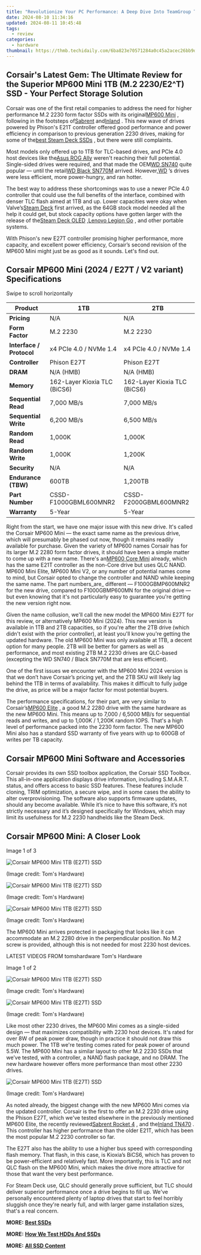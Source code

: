 ```yaml
---
title: "Revolutionize Your PC Performance: A Deep Dive Into TeamGroup T-Force Dark AirFlow I SSD Cooler Capabilities"
date: 2024-08-10 11:34:16
updated: 2024-08-11 10:45:48
tags:
  - review
categories:
  - hardware
thumbnail: https://thmb.techidaily.com/6ba823e70571284a0c45a2acec26bb9d28a4fab8bdde6a1d84cbac37f185e31d.jpg
---
```


## Corsair's Latest Gem: The Ultimate Review for the Superior MP600 Mini 1TB (M.2 2230/E2^T) SSD - Your Perfect Storage Solution

Corsair was one of the first retail companies to address the need for higher performance M.2 2230 form factor SSDs with its original[MP600 Mini](https://www.tomshardware.com/reviews/corsair-mp600-mini-ssd-review) , following in the footsteps of[Sabrent](https://www.tomshardware.com/reviews/sabrent-rocket-2230-ssd-review) and[Inland](https://www.tomshardware.com/reviews/inland-tn446-ssd-review) . This new wave of drives powered by Phison's E21T controller offered good performance and power efficiency in comparison to previous generation 2230 drives, making for some of the[best Steam Deck SSDs](https://www.tomshardware.com/best-picks/best-ssd-for-steam-deck) , but there were still complaints.  
  
 Most models only offered up to 1TB for TLC-based drives, and PCIe 4.0 host devices like the[Asus ROG Ally](https://www.tomshardware.com/reviews/asus-rog-ally-ryzen-z1-extreme) weren't reaching their full potential. Single-sided drives were required, and that made the OEM[WD SN740](https://www.tomshardware.com/pc-components/ssds/wd-sn740-2tb-review) quite popular — until the retail[WD Black SN770M](https://www.tomshardware.com/reviews/wd-black-sn770m-2230-ssd-review) arrived. However,[WD](https://www.tomshardware.com/tag/western-digital) ’s drives were less efficient, more power-hungry, and ran hotter.  
  
 The best way to address these shortcomings was to use a newer PCIe 4.0 controller that could use the full benefits of the interface, combined with denser TLC flash aimed at 1TB and up. Lower capacities were okay when Valve’s[Steam Deck](https://www.tomshardware.com/reviews/steam-deck-valve-gaming-handheld) first arrived, as the 64GB stock model needed all the help it could get, but stock capacity options have gotten larger with the release of the[Steam Deck OLED](https://www.tomshardware.com/video-games/handheld-gaming/steam-deck-oled) ,[Lenovo Legion Go](https://www.tomshardware.com/reviews/lenovo-legion-go) , and other portable systems.  
  
 With Phison's new E27T controller promising higher performance, more capacity, and excellent power efficiency, Corsair’s second revision of the MP600 Mini might just be as good as it sounds. Let's find out.

## Corsair MP600 Mini (2024 / E27T / V2 variant) Specifications

 Swipe to scroll horizontally

| Product                  | 1TB                          | 2TB                          |
| ------------------------ | ---------------------------- | ---------------------------- |
| **Pricing**              | N/A                          | N/A                          |
| **Form Factor**          | M.2 2230                     | M.2 2230                     |
| **Interface / Protocol** | x4 PCIe 4.0 / NVMe 1.4       | x4 PCIe 4.0 / NVMe 1.4       |
| **Controller**           | Phison E27T                  | Phison E27T                  |
| **DRAM**                 | N/A (HMB)                    | N/A (HMB)                    |
| **Memory**               | 162-Layer Kioxia TLC (BiCS6) | 162-Layer Kioxia TLC (BiCS6) |
| **Sequential Read**      | 7,000 MB/s                   | 7,000 MB/s                   |
| **Sequential Write**     | 6,200 MB/s                   | 6,500 MB/s                   |
| **Random Read**          | 1,000K                       | 1,000K                       |
| **Random Write**         | 1,000K                       | 1,200K                       |
| **Security**             | N/A                          | N/A                          |
| **Endurance (TBW)**      | 600TB                        | 1,200TB                      |
| **Part Number**          | CSSD-F1000GBML600MNR2        | CSSD-F2000GBML600MNR2        |
| **Warranty**             | 5-Year                       | 5-Year                       |

 Right from the start, we have one major issue with this new drive. It's called the Corsair MP600 Mini — the exact same name as the previous drive, which will presumably be phased out now, though it remains readily available for purchase. Given the variety of MP600 names Corsair has for its larger M.2 2280 form factor drives, it should have been a simple matter to come up with a new name. There's an[MP600 Core Mini](https://www.tomshardware.com/pc-components/ssds/corsair-mp600-core-mini-ssd-review) already, which has the same E21T controller as the non-Core drive but uses QLC NAND. MP600 Mini Elite, MP600 Mini V2, or any number of potential names come to mind, but Corsair opted to change the controller and NAND while keeping the same name. The part numbers_are_ different — F1000GBMP600MNR2 for the new drive, compared to F1000GBMP600MN for the original drive — but even knowing that it's not particularly easy to guarantee you're getting the new version right now.  
  
 Given the name collusion, we'll call the new model the MP600 Mini E27T for this review, or alternatively MP600 Mini (2024). This new version is available in 1TB and 2TB capacities, so if you're after the 2TB drive (which didn't exist with the prior controller), at least you'll know you're getting the updated hardware. The old MP600 Mini was only available at 1TB, a decent option for many people. 2TB will be better for gamers as well as performance, and most existing 2TB M.2 2230 drives are QLC-based (excepting the WD SN740 / Black SN770M that are less efficient).  
  
 One of the first issues we encounter with the MP600 Mini 2024 version is that we don’t have Corsair’s pricing yet, and the 2TB SKU will likely lag behind the 1TB in terms of availability. This makes it difficult to fully judge the drive, as price will be a major factor for most potential buyers.  
  
 The performance specifications, for their part, are very similar to Corsair’s[MP600 Elite](https://www.tomshardware.com/pc-components/ssds/corsair-mp600-elite-2tb-ssd-review) , a good M.2 2280 drive with the same hardware as the new MP600 Mini. This means up to 7,000 / 6,5000 MB/s for sequential reads and writes, and up to 1,000K / 1,200K random IOPS. That's a high level of performance packed into the 2230 form factor. The new MP600 Mini also has a standard SSD warranty of five years with up to 600GB of writes per TB capacity.

## Corsair MP600 Mini Software and Accessories

 Corsair provides its own SSD toolbox application, the Corsair SSD Toolbox. This all-in-one application displays drive information, including S.M.A.R.T. status, and offers access to basic SSD features. These features include cloning, TRIM optimization, a secure wipe, and in some cases the ability to alter overprovisioning. The software also supports firmware updates, should any become available. While it’s nice to have this software, it’s not strictly necessary and it’s designed specifically for Windows, which may limit its usefulness for M.2 2230 handhelds like the Steam Deck.

## Corsair MP600 Mini: A Closer Look

 Image 1 of 3

![Corsair MP600 Mini 1TB (E27T) SSD](https://vanilla.futurecdn.net/cyclingnews/media/img/missing-image.svg)

 (Image credit: Tom's Hardware)

![Corsair MP600 Mini 1TB (E27T) SSD](https://vanilla.futurecdn.net/cyclingnews/media/img/missing-image.svg)

 (Image credit: Tom's Hardware)

![Corsair MP600 Mini 1TB (E27T) SSD](https://vanilla.futurecdn.net/cyclingnews/media/img/missing-image.svg)

 (Image credit: Tom's Hardware)

 The MP600 Mini arrives protected in packaging that looks like it can accommodate an M.2 2280 drive in the perpendicular position. No M.2 screw is provided, although this is not needed for most 2230 host devices.

 LATEST VIDEOS FROM tomshardware Tom's Hardware

 Image 1 of 2

![Corsair MP600 Mini 1TB (E27T) SSD](https://vanilla.futurecdn.net/cyclingnews/media/img/missing-image.svg)

 (Image credit: Tom's Hardware)

![Corsair MP600 Mini 1TB (E27T) SSD](https://vanilla.futurecdn.net/cyclingnews/media/img/missing-image.svg)

 (Image credit: Tom's Hardware)

 Like most other 2230 drives, the MP600 Mini comes as a single-sided design — that maximizes compatibility with 2230 host devices. It's rated for over 8W of peak power draw, though in practice it should not draw this much power. The 1TB we're testing comes rated for peak power of around 5.5W. The MP600 Mini has a similar layout to other M.2 2230 SSDs that we’ve tested, with a controller, a NAND flash package, and no DRAM. The new hardware however offers more performance than most other 2230 drives.

![Corsair MP600 Mini 1TB (E27T) SSD](https://cdn.mos.cms.futurecdn.net/e9bvSLsi5igankUvZrfNmB-320-80.jpg)

 (Image credit: Tom's Hardware)

 As noted already, the biggest change with the new MP600 Mini comes via the updated controller. Corsair is the first to offer an M.2 2230 drive using the Phison E27T, which we've tested elsewhere in the previously mentioned MP600 Elite, the recently reviewed[Sabrent Rocket 4](https://www.tomshardware.com/pc-components/ssds/sabrent-rocket-4-2tb-ssd-review) , and the[Inland TN470](https://www.tomshardware.com/pc-components/ssds/inland-tn470-1tb-2tb-ssd-review) . This controller has higher performance than the older E21T, which has been the most popular M.2 2230 controller so far.  
  
 The E27T also has the ability to use a higher bus speed with corresponding flash memory. That flash, in this case, is Kioxia’s BiCS6, which has proven to be power-efficient and relatively fast. More importantly, this is TLC and not QLC flash on the MP600 Mini, which makes the drive more attractive for those that want the very best performance.  
  
 For Steam Deck use, QLC should generally prove sufficient, but TLC should deliver superior performance once a drive begins to fill up. We've personally encountered plenty of laptop drives that start to feel horribly sluggish once they're nearly full, and with larger game installation sizes, that's a real concern.

**MORE:** [**Best SSDs**](https://www.tomshardware.com/reviews/best-ssds,3891.html)

**MORE:** [**How We Test HDDs And SSDs**](https://www.tomshardware.com/reviews/how-we-test-storage,4058.html)

**MORE:** [**All SSD Content**](https://www.tomshardware.com/pc-components/storage/ssds)


<ins class="adsbygoogle"
     style="display:block"
     data-ad-format="autorelaxed"
     data-ad-client="ca-pub-7571918770474297"
     data-ad-slot="1223367746"></ins>



<ins class="adsbygoogle"
     style="display:block"
     data-ad-client="ca-pub-7571918770474297"
     data-ad-slot="8358498916"
     data-ad-format="auto"
     data-full-width-responsive="true"></ins>
